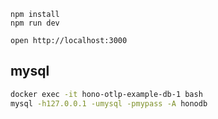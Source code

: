 ```
npm install
npm run dev
```

```
open http://localhost:3000
```


## mysql

```bash
docker exec -it hono-otlp-example-db-1 bash
mysql -h127.0.0.1 -umysql -pmypass -A honodb
```

